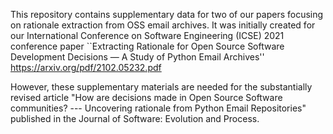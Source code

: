 This repository contains supplementary data for two of our papers focusing on rationale extraction from OSS email archives. 
It was initially created for our International Conference on Software Engineering (ICSE) 2021 conference paper
``Extracting Rationale for Open Source Software Development Decisions — A Study of Python Email Archives''
https://arxiv.org/pdf/2102.05232.pdf

However, these supplementary materials are needed for the substantially revised article "How are decisions made in Open Source Software communities?  --- Uncovering rationale from Python Email Repositories" published in the Journal of Software: Evolution and Process.
